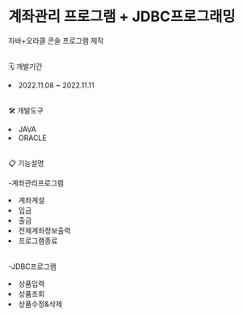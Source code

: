 # 계좌관리 프로그램 + JDBC프로그래밍

자바+오라클 콘솔 프로그램 제작
<br><br>

🗓️ 개발기간<br>
<li>2022.11.08 ~ 2022.11.11</li>
<br>

🛠️ 개발도구<br>
<li>JAVA</li>
<li>ORACLE</li>
<br>

📋 기능설명<br>

-계좌관리프로그램<br>
<li>계좌계설</li>
<li>입금</li>
<li>출금</li>
<li>전체계좌정보출력</li>
<li>프로그램종료</li><br>

-JDBC프로그램<br>
<li>상품입력</li>
<li>상품조회</li>
<li>상품수정&삭제</li>
